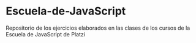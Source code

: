 # Escuela-de-JavaScript
Repositorio de los ejercicios elaborados en las clases de los cursos de la Escuela de JavaScript de Platzi
